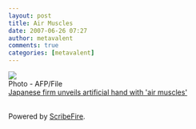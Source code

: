 ```yaml
---
layout: post
title: Air Muscles
date: 2007-06-26 07:27
author: metavalent
comments: true
categories: [metavalent]
---
```

<a href="https://news.yahoo.com/s/afp/20070626/tc_afp/lifestylerobottechnology"><img src="https://img517.imageshack.us/img517/2264/captsgeqxo4826060711325xb2.jpg" border="0" /></a><br />Photo - AFP/File<br /><a href="https://news.yahoo.com/s/afp/20070626/tc_afp/lifestylerobottechnology">Japanese firm unveils artificial hand with 'air muscles'</a><br /><br /><p class="poweredbyperformancing">Powered by <a href="https://scribefire.com/">ScribeFire</a>.</p>
